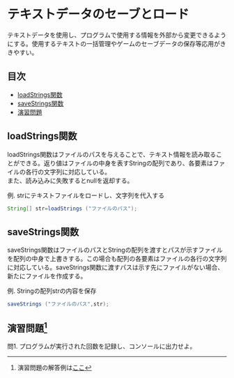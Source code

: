 # テキストデータのセーブとロード
テキストデータを使用し、プログラムで使用する情報を外部から変更できるようにする。使用するテキストの一括管理やゲームのセーブデータの保存等応用がききやすい。

## 目次
* [loadStrings関数](#loadstrings関数)
* [saveStrings関数](#savestrings関数)
* [演習問題](#演習問題1)

## loadStrings関数
loadStrings関数はファイルのパスを与えることで、テキスト情報を読み取ることができる。返り値はファイルの中身を表すStringの配列であり、各要素はファイルの各行の文字列に対応している。  
また、読み込みに失敗するとnullを返却する。

例. strにテキストファイルをロードし、文字列を代入する
```java
String[] str=loadStrings ("ファイルのパス");
```

## saveStrings関数
saveStrings関数はファイルのパスとStringの配列を渡すとパスが示すファイルを配列の中身で上書きする。この場合も配列の各要素はファイルの各行の文字列に対応している。saveStrings関数に渡すパスは示す先にファイルがない場合、新たにファイルを作成する。

例. Stringの配列strの内容を保存
```java
saveStrings ("ファイルのパス",str);
```

## 演習問題[^1]
問1. プログラムが実行された回数を記録し、コンソールに出力せよ。

[^1]: 演習問題の解答例は[ここ](answers.md)